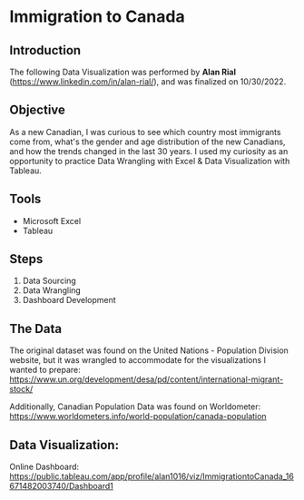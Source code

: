 # Immigration to Canada

## Introduction
The following Data Visualization was performed by **Alan Rial** (https://www.linkedin.com/in/alan-rial/), and was finalized on 10/30/2022. 

## Objective
As a new Canadian, I was curious to see which country most immigrants come from, what's the gender and age distribution of the new Canadians, and how the trends changed in the last 30 years. I used my curiosity as an opportunity to practice Data Wrangling with Excel & Data Visualization with Tableau.

## Tools
- Microsoft Excel
- Tableau 

## Steps
1) Data Sourcing
2) Data Wrangling
3) Dashboard Development

## The Data
The original dataset was found on the United Nations - Population Division website, but it was wrangled to accommodate for the visualizations I wanted to prepare: https://www.un.org/development/desa/pd/content/international-migrant-stock/

Additionally, Canadian Population Data was found on Worldometer: https://www.worldometers.info/world-population/canada-population

## Data Visualization:
Online Dashboard: https://public.tableau.com/app/profile/alan1016/viz/ImmigrationtoCanada_16671482003740/Dashboard1
